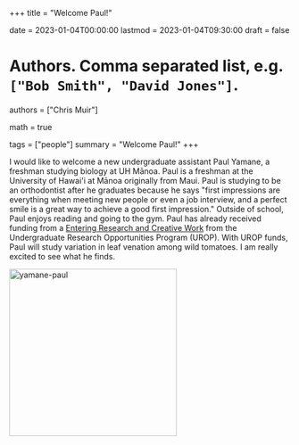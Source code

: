 +++
title = "Welcome Paul!"

date = 2023-01-04T00:00:00
lastmod = 2023-01-04T09:30:00
draft = false

# Authors. Comma separated list, e.g. `["Bob Smith", "David Jones"]`.
authors = ["Chris Muir"]

math = true

tags = ["people"]
summary = "Welcome Paul!"
+++

I would like to welcome a new undergraduate assistant Paul Yamane, a freshman studying biology at UH Mānoa. Paul is a freshman at the University of Hawai'i at Mānoa originally from Maui. Paul is studying to be an orthodontist after he graduates because he says "first impressions are everything when meeting new people or even a job interview, and a perfect smile is a great way to achieve a good first impression." Outside of school, Paul enjoys reading and going to the gym. Paul has already received funding from a [Entering Research and Creative Work](https://manoa.hawaii.edu/undergrad/urop/student-funding/erc/about/) from the Undergraduate Research Opportunities Program (UROP). With UROP funds, Paul will study variation in leaf venation among wild tomatoes. I am really excited to see what he finds.

<img alt = 'yamane-paul' width='300' src='/img/yamane-paul.jpg' ALIGN = 'center'/>
